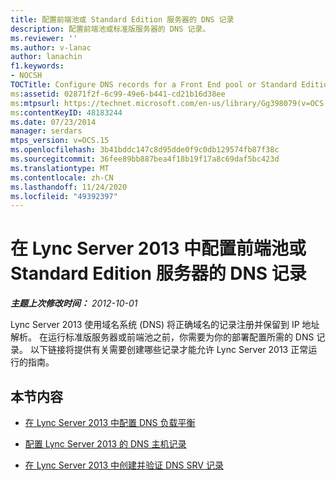 ```yaml
---
title: 配置前端池或 Standard Edition 服务器的 DNS 记录
description: 配置前端池或标准版服务器的 DNS 记录。
ms.reviewer: ''
ms.author: v-lanac
author: lanachin
f1.keywords:
- NOCSH
TOCTitle: Configure DNS records for a Front End pool or Standard Edition server
ms:assetid: 02871f2f-6c99-49e6-b441-cd21b16d38ee
ms:mtpsurl: https://technet.microsoft.com/en-us/library/Gg398079(v=OCS.15)
ms:contentKeyID: 48183244
ms.date: 07/23/2014
manager: serdars
mtps_version: v=OCS.15
ms.openlocfilehash: 3b41bddc147c8d95dde0f9c0db129574fb87f38c
ms.sourcegitcommit: 36fee89bb887bea4f18b19f17a8c69daf5bc423d
ms.translationtype: MT
ms.contentlocale: zh-CN
ms.lasthandoff: 11/24/2020
ms.locfileid: "49392397"
---
```

# <a name="configure-dns-records-in-lync-server-2013-for-a-front-end-pool-or-standard-edition-server"></a>在 Lync Server 2013 中配置前端池或 Standard Edition 服务器的 DNS 记录

<div data-xmlns="http://www.w3.org/1999/xhtml">

<div class="topic" data-xmlns="http://www.w3.org/1999/xhtml" data-msxsl="urn:schemas-microsoft-com:xslt" data-cs="https://msdn.microsoft.com/">

<div data-asp="https://msdn2.microsoft.com/asp">



</div>

<div id="mainSection">

<div id="mainBody">

<span> </span>

_**主题上次修改时间：** 2012-10-01_

Lync Server 2013 使用域名系统 (DNS) 将正确域名的记录注册并保留到 IP 地址解析。 在运行标准版服务器或前端池之前，你需要为你的部署配置所需的 DNS 记录。 以下链接将提供有关需要创建哪些记录才能允许 Lync Server 2013 正常运行的指南。

<div>

## <a name="in-this-section"></a>本节内容

  - [在 Lync Server 2013 中配置 DNS 负载平衡](lync-server-2013-configure-dns-for-load-balancing.md)

  - [配置 Lync Server 2013 的 DNS 主机记录](lync-server-2013-configure-dns-host-records.md)

  - [在 Lync Server 2013 中创建并验证 DNS SRV 记录](lync-server-2013-create-and-verify-dns-srv-records.md)

</div>

</div>

<span> </span>

</div>

</div>

</div>


